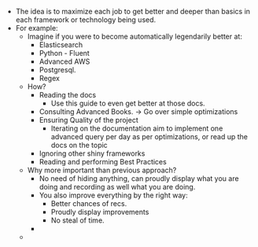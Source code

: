 - The idea is to maximize each job to get better and deeper than basics in each framework or technology being used.
- For example:
	- Imagine if you were to become automatically legendarily better at:
		- Elasticsearch
		- Python - Fluent
		- Advanced AWS
		- Postgresql.
		- Regex
	- How?
		- Reading the docs
			- Use this guide to even get better at those docs.
		- Consulting Advanced Books. -> Go over simple optimizations
		- Ensuring Quality of the project
			- Iterating on the documentation aim to implement one advanced query per day as per optimizations, or read up the docs on the topic
		- Ignoring other shiny frameworks
		- Reading and performing Best Practices
	- Why more important than previous approach?
		- No need of hiding anything, can proudly display what you are doing and recording as well what you are doing.
		- You also improve everything by the right way:
			- Better chances of recs.
			- Proudly display improvements
			- No steal of time.
		-
	-